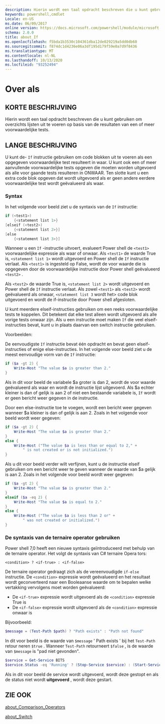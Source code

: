 ```yaml
---
description: Hierin wordt een taal opdracht beschreven die u kunt gebruiken om overzichts lijsten uit te voeren op basis van de resultaten van een of meer voorwaardelijke tests.
keywords: powershell,cmdlet
Locale: en-US
ms.date: 06/09/2017
online version: https://docs.microsoft.com/powershell/module/microsoft.powershell.core/about/about_if?view=powershell-7&WT.mc_id=ps-gethelp
schema: 2.0.0
title: about_If
ms.openlocfilehash: f5bda1b3530c104361dba12de029219a5dd0db60
ms.sourcegitcommit: f874dc1d4236e06a3df195d179f59e0a7d9f8436
ms.translationtype: MT
ms.contentlocale: nl-NL
ms.lasthandoff: 10/13/2020
ms.locfileid: "93252494"
---
```

# <a name="about-if"></a>Over als

## <a name="short-description"></a>KORTE BESCHRIJVING
Hierin wordt een taal opdracht beschreven die u kunt gebruiken om overzichts lijsten uit te voeren op basis van de resultaten van een of meer voorwaardelijke tests.

## <a name="long-description"></a>LANGE BESCHRIJVING

U kunt de- `If` instructie gebruiken om code blokken uit te voeren als een opgegeven voorwaardelijke test resulteert in waar. U kunt ook een of meer aanvullende voorwaardelijke tests opgeven die moeten worden uitgevoerd als alle voor gaande tests resulteren in ONWAAR. Ten slotte kunt u een extra code blok opgeven dat wordt uitgevoerd als er geen andere eerdere voorwaardelijke test wordt geëvalueerd als waar.

### <a name="syntax"></a>Syntax

In het volgende voor beeld ziet u de syntaxis van de `If` instructie:

```powershell
if (<test1>)
    {<statement list 1>}
[elseif (<test2>)
    {<statement list 2>}]
[else
    {<statement list 3>}]
```

Wanneer u een `If` -instructie uitvoert, evalueert Power shell de `<test1>` voorwaardelijke expressie als waar of onwaar. Als `<test1>` de waarde True is, `<statement list 1>` wordt uitgevoerd en Power shell de `If` instructie verlaat. Als `<test1>` is ingesteld op False, wordt de voor waarde die is opgegeven door de voorwaardelijke instructie door Power shell geëvalueerd `<test2>` .

Als `<test2>` de waarde True is, `<statement list 2>` wordt uitgevoerd en Power shell de `If` instructie verlaat. Als zowel `<test1>` als `<test2>` wordt geëvalueerd als onwaar, `<statement list 3` wordt het> code blok uitgevoerd en wordt de if-instructie door Power shell afgesloten.

U kunt meerdere elseif-instructies gebruiken om een reeks voorwaardelijke tests te koppelen. Dit betekent dat elke test alleen wordt uitgevoerd als alle vorige tests onwaar zijn.
Als u een instructie moet maken `If` die veel elseif-instructies bevat, kunt u in plaats daarvan een switch instructie gebruiken.

Voorbeelden:

De eenvoudigste `If` instructie bevat één opdracht en bevat geen elseif-instructies of enige else-instructies. In het volgende voor beeld ziet u de meest eenvoudige vorm van de `If` instructie:

```powershell
if ($a -gt 2) {
    Write-Host "The value $a is greater than 2."
}
```

Als in dit voor beeld de variabele $a groter is dan 2, wordt de voor waarde geëvalueerd als waar en wordt de instructie lijst uitgevoerd. Als $a echter kleiner is dan of gelijk is aan 2 of niet een bestaande variabele is, `If` wordt er geen bericht weer gegeven in de instructie.

Door een else-instructie toe te voegen, wordt een bericht weer gegeven wanneer $a kleiner is dan of gelijk is aan 2. Zoals in het volgende voor beeld wordt weer gegeven:

```powershell
if ($a -gt 2) {
    Write-Host "The value $a is greater than 2."
}
else {
    Write-Host ("The value $a is less than or equal to 2," +
        " is not created or is not initialized.")
}
```

Als u dit voor beeld verder wilt verfijnen, kunt u de instructie elseif gebruiken om een bericht weer te geven wanneer de waarde van $a gelijk is aan 2. Zoals in het volgende voor beeld wordt weer gegeven:

```powershell
if ($a -gt 2) {
    Write-Host "The value $a is greater than 2."
}
elseif ($a -eq 2) {
    Write-Host "The value $a is equal to 2."
}
else {
    Write-Host ("The value $a is less than 2 or" +
        " was not created or initialized.")
}
```

### <a name="using-the-ternary-operator-syntax"></a>De syntaxis van de ternaire operator gebruiken

Power shell 7,0 heeft een nieuwe syntaxis geïntroduceerd met behulp van de ternaire operator. Het volgt de syntaxis van C# ternaire Opera tors:

```Syntax
<condition> ? <if-true> : <if-false>
```

De ternaire operator gedraagt zich als de vereenvoudigde `if-else` instructie. De `<condition>` expressie wordt geëvalueerd en het resultaat wordt geconverteerd naar een Booleaanse waarde om te bepalen welke vertakking vervolgens moet worden geëvalueerd:

- De `<if-true>` expressie wordt uitgevoerd als de `<condition>` expressie True is
- De `<if-false>` expressie wordt uitgevoerd als de `<condition>` expressie onwaar is

Bijvoorbeeld:

```powershell
$message = (Test-Path $path) ? "Path exists" : "Path not found"
```

In dit voor beeld is de waarde van `$message` ' Path exists ' bij het `Test-Path` retour neren `$true` . Wanneer `Test-Path` retourneert `$false` , is de waarde van `$message` is "pad niet gevonden".

```powershell
$service = Get-Service BITS
$service.Status -eq 'Running' ? (Stop-Service $service) : (Start-Service $service)
```

Als in dit voor beeld de service wordt uitgevoerd, wordt deze gestopt en als de status niet wordt **uitgevoerd** , wordt deze gestart.

## <a name="see-also"></a>ZIE OOK

[about_Comparison_Operators](about_Comparison_Operators.md)

[about_Switch](about_Switch.md)

